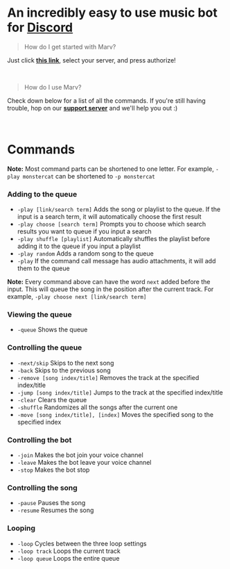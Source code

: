 # An incredibly easy to use music bot for [Discord](http://discordapp.com)

> How do I get started with Marv?

Just click [**this link**](https://discordapp.com/oauth2/authorize?scope=bot&client_id=234395307759108106&permissions=3525697), select your server, and press authorize!

<br>

> How do I use Marv?

Check down below for a list of all the commands. If you're still having trouble, hop on our [**support server**](https://discord.gg/WmDyx7C) and we'll help you out :)

<br>

# Commands

**Note:** Most command parts can be shortened to one letter. For example, `-play monstercat` can be shortened to `-p monstercat`

### Adding to the queue

* `-play [link/search term]` Adds the song or playlist to the queue. If the input is a search term, it will automatically choose the first result
* `-play choose [search term]` Prompts you to choose which search results you want to queue if you input a search
* `-play shuffle [playlist]` Automatically shuffles the playlist before adding it to the queue if you input a playlist
* `-play random` Adds a random song to the queue
* `-play` If the command call message has audio attachments, it will add them to the queue

**Note:** Every command above can have the word `next` added before the input. This will queue the song in the position after the current track. For example, `-play choose next [link/search term]`

### Viewing the queue

* `-queue` Shows the queue

### Controlling the queue

* `-next/skip` Skips to the next song
* `-back` Skips to the previous song
* `-remove [song index/title]` Removes the track at the specified index/title
* `-jump [song index/title]` Jumps to the track at the specified index/title
* `-clear` Clears the queue
* `-shuffle` Randomizes all the songs after the current one
* `-move [song index/title], [index]` Moves the specified song to the specified index

### Controlling the bot

* `-join` Makes the bot join your voice channel
* `-leave` Makes the bot leave your voice channel
* `-stop` Makes the bot stop

### Controlling the song

* `-pause` Pauses the song
* `-resume` Resumes the song

### Looping

* `-loop` Cycles between the three loop settings
* `-loop track` Loops the current track
* `-loop queue` Loops the entire queue
